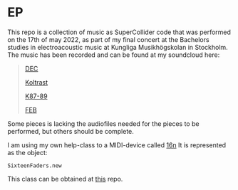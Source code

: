 # EP

This repo is a collection of music as SuperCollider code that was performed on the 17th of may 2022, as part of my final concert at the Bachelors studies in electroacoustic music at Kungliga Musikhögskolan in Stockholm.  
The music has been recorded and can be found at my soundcloud here:
>[DEC](https://soundcloud.com/viktorsandstrm/dec)
>
>[Koltrast](https://soundcloud.com/viktorsandstrm/koltrast)
>
>[K87-89](https://soundcloud.com/viktorsandstrm/fev)
>
>[FEB](https://soundcloud.com/viktorsandstrm/feb)

Some pieces is lacking the audiofiles needed for the pieces to be performed, but others should be complete. 

I am using my own help-class to a MIDI-device called [16n](https://16n-faderbank.github.io/)
It is represented as the object:

```supercollider
SixteenFaders.new
```
This class can be obtained at [this](github.com/vsandstrom/SixteenFaders) repo.
